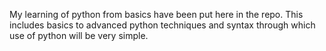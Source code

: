 My learning of python from basics have been put here in the repo. This includes basics to advanced python techniques and syntax through which use of python will be very simple. 
